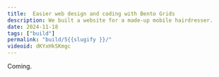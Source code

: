 ```yaml
---
title:  Easier web design and coding with Bento Grids 
description: We built a website for a made-up mobile hairdresser.
date: 2024-11-18
tags: ["build"]
permalink: "build/5{{slugify }}/"
videoid: dKYxHkSKmgc
---
```


Coming.